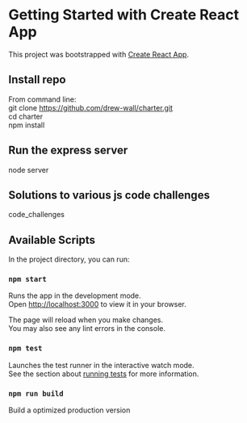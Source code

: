# Getting Started with Create React App

This project was bootstrapped with [Create React App](https://github.com/facebook/create-react-app).

## Install repo

From command line: \
git clone https://github.com/drew-wall/charter.git \
cd charter \
npm install

## Run the express server

  node server

## Solutions to various js code challenges

code_challenges

## Available Scripts

In the project directory, you can run:

### `npm start`

Runs the app in the development mode.\
Open [http://localhost:3000](http://localhost:3000) to view it in your browser.

The page will reload when you make changes.\
You may also see any lint errors in the console.

### `npm test`

Launches the test runner in the interactive watch mode.\
See the section about [running tests](https://facebook.github.io/create-react-app/docs/running-tests) for more information.

### `npm run build`

Build a optimized production version

